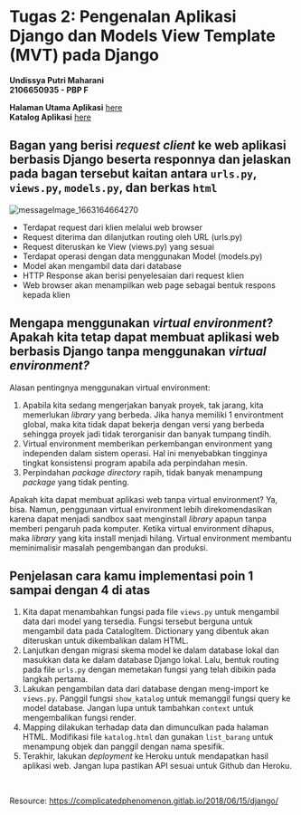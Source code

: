 # Tugas 2: Pengenalan Aplikasi Django dan Models View Template (MVT) pada Django

**Undissya Putri Maharani**<br/>
**2106650935 - PBP F**

**Halaman Utama Aplikasi** [here](https://katalogapplication.herokuapp.com/)<br/>
**Katalog Aplikasi** [here](https://katalogapplication.herokuapp.com/katalog/)<br/>

## Bagan yang berisi *request client* ke web aplikasi berbasis Django beserta responnya dan jelaskan pada bagan tersebut kaitan antara `urls.py`, `views.py`, `models.py`, dan berkas `html` ## 

![messageImage_1663164664270](https://user-images.githubusercontent.com/112463909/190183763-f1163d18-0d36-4511-b6ae-57d3d4516dbb.jpg)
<br/>

- Terdapat request dari klien melalui web browser
- Request diterima dan dilanjutkan routing oleh URL (urls.py)
- Request diteruskan ke View (views.py) yang sesuai
- Terdapat operasi dengan data menggunakan Model (models.py)
- Model akan mengambil data dari database
- HTTP Response akan berisi penyelesaian dari request klien
- Web browser akan menampilkan web page sebagai bentuk respons kepada klien<br/>

## Mengapa menggunakan *virtual environment*? Apakah kita tetap dapat membuat aplikasi web berbasis Django tanpa menggunakan *virtual environment?* ##

Alasan pentingnya menggunakan virtual environment:
1. Apabila kita sedang mengerjakan banyak proyek, tak jarang, kita memerlukan *library* yang berbeda. Jika hanya memiliki 1 environtment global, maka  kita tidak dapat bekerja dengan versi yang berbeda sehingga proyek jadi tidak terorganisir dan banyak tumpang tindih.
2. Virtual environment memberikan perkembangan environment yang independen dalam sistem operasi. Hal ini menyebabkan tingginya tingkat konsistensi program apabila ada perpindahan mesin.
3. Perpindahan *package directory* rapih, tidak banyak menampung *package* yang tidak penting.

Apakah kita dapat membuat aplikasi web tanpa virtual environment?
Ya, bisa. Namun, penggunaan virtual environment lebih direkomendasikan karena dapat menjadi sandbox saat menginstall *library* apapun tanpa memberi pengaruh pada komputer. Ketika virtual environment dihapus, maka *library* yang kita install menjadi hilang. Virtual environment membantu meminimalisir masalah pengembangan dan produksi.<br/>

## Penjelasan cara kamu implementasi poin 1 sampai dengan 4 di atas ##
1. Kita dapat menambahkan fungsi pada file `views.py` untuk mengambil data dari model yang tersedia. Fungsi tersebut berguna untuk mengambil data pada CatalogItem. Dictionary yang dibentuk akan diteruskan untuk dikembalikan dalam HTML.
2. Lanjutkan dengan migrasi skema model ke dalam database lokal dan masukkan data ke dalam database Django lokal. Lalu, bentuk routing pada file `urls.py` dengan memetakan fungsi yang telah dibikin pada langkah pertama. 
3. Lakukan pengambilan data dari database dengan meng-import ke `views.py`. Panggil fungsi `show_katalog` untuk memanggil fungsi query ke model database. Jangan lupa untuk tambahkan `context` untuk mengembalikan fungsi render. 
4. Mapping dilakukan terhadap data dan dimunculkan pada halaman HTML. Modifikasi file `katalog.html` dan gunakan `list_barang` untuk menampung objek dan panggil dengan nama spesifik. 
5. Terakhir, lakukan *deployment* ke Heroku untuk mendapatkan hasil aplikasi web. Jangan lupa pastikan API sesuai untuk Github dan Heroku.<br/>
<br/>

Resource:
https://complicatedphenomenon.gitlab.io/2018/06/15/django/